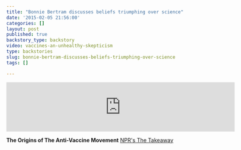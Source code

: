 ```yaml
---
title: "​Bonnie Bertram discusses beliefs triumphing over science"
date: '2015-02-05 21:56:00'
categories: []
layout: post
published: true
backstory_type: backstory
video: vaccines-an-unhealthy-skepticism
type: backstories
slug: bonnie-bertram-discusses-beliefs-triumphing-over-science
tags: []

---
```

<iframe width="600" height="130" frameborder="0" scrolling="no" src="https://www.wnyc.org/widgets/ondemand_player/takeaway/#file=%2Faudio%2Fxspf%2F429315%2F"></iframe>

**The Origins of The Anti-Vaccine Movement**
[NPR's The Takeaway](http://www.thetakeaway.org/story/retro-report-origins-anti-vaccine-movement/)

